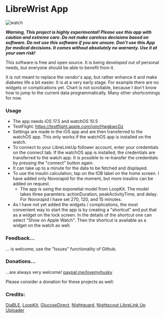 # LibreWrist App #

![watch](https://github.com/user-attachments/assets/6e9da8ca-c773-4747-bd9a-aa0db2741033)

***Warning, This project is highly experimental! Please use this app with caution and extreme care. Do not make careless decisions based on software. Do not use this software if you are unsure. Don't use this App for medical decisions. It comes without absolutely no warranty. Use it at your own risk!***

This software is free and open source. It is being developed out of personal needs, but everyone should be able to benefit from it.

It is not meant to replace the vendor's app, but rather enhance it and make diabetes life a bit easier. It is at a very early stage.
For example there are no widgets or complications yet. Chart is not scrollable, because I don't know how to jump to the current data programmatically. Many other shortcomings for now.

### Usage ###
- The app needs iOS 17.5 and watchOS 10.5
- TestFlight: https://testflight.apple.com/join/HwgkwcGz
- Settings are made in the iOS app and are then transferred to the watchOS app. This only works if the watchOS app is installed on the watch.
- To connect to your LibreLinkUp follower account, enter your credentials on the connect tab. If the watchOS app is installed, the credentials are transferred to the watch app. It is possible to re-transfer the credentials by pressing the "connect" button again.
- It can take up to a minute for the data to be fetched and displayed.
- To use the insulin calculation, tap on the IOB label on the home screen. I have added only Novorapid for the moment, but more insulins can be added on request.
  - The app is using the exponetial model from LoopKit. The model takes three paramters: actionDuration, peakActivityTime, and delay. For Novorapid I have set 270, 120, and 15 minutes.
- As I have not yet added the widgets / complications, the most convenient way to start the app is by creating a "shortcut" and put that as a widget on the lock screen. In the details of the shortcut one can select "Show on Apple Watch". Then the shortcut is available as a widget on the watch as well.

### Feedback... ###
... is welcome, use the "Issues" functionality of Github.

### Donations... ###
...are always very welcome! [paypal.me/lovemyhusky](paypal.me/lovemyhusky)

Please consider a donation for these projects as well:

### Credits: ###
[DiaBLE](https://github.com/gui-dos/DiaBLE), [LoopKit](https://github.com/LoopKit), [GlucoseDirect](https://github.com/creepymonster/GlucoseDirect), [Nightguard]( https://github.com/nightscout/nightguard), [Nightscout LibreLink Up Uploader](https://github.com/timoschlueter/nightscout-librelink-up)


